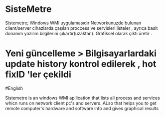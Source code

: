 # SisteMetre 
Sistemetre; Windows WMI uygulamasıdır Networkunuzde bulunan client/server cihazlarda çaşılan proccess ve servisleri listeler , ayrıca basit donanım yazılım bilgilerini çıkartır(uzaktan). Grafiksel olarak çıktı üretir .
# Yeni güncelleme > Bilgisayarlardaki update history kontrol edilerek , hot fixID 'ler çekildi


#English 

Sistemetre is an windows WMI apllication that lists all process and services whicn runs on network client pc's and servers. 
ALso that helps you to get remote computer's hardware and software info and gives graphical results 
